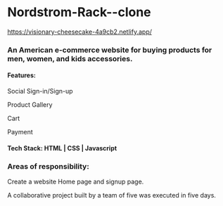# Nordstrom-Rack--clone
https://visionary-cheesecake-4a9cb2.netlify.app/

<h3>An American e-commerce website for buying products for men, women, and kids accessories.</h3>
<h4>Features:</h4>
<p>Social Sign-in/Sign-up
<p>Product Gallery</p>
<p>Cart </p>
<p>Payment</p>
<div><h4>Tech Stack: HTML | CSS | Javascript</h4></div>
<h3>Areas of responsibility:</h3>
<p>Create a website Home page and signup page.</p>

<p>A collaborative project built by a team of five was executed in five days.</p>

